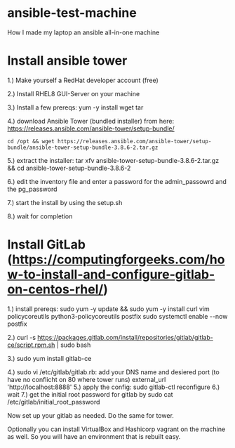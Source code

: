 # ansible-test-machine
How I made my laptop an ansible all-in-one machine

# Install ansible tower
1.) Make yourself a RedHat developer account (free)

2.) Install RHEL8 GUI-Server on your machine

3.) Install a few prereqs: 
    yum -y install wget tar

4.) download Ansible Tower (bundled installer) from here: https://releases.ansible.com/ansible-tower/setup-bundle/

    cd /opt && wget https://releases.ansible.com/ansible-tower/setup-bundle/ansible-tower-setup-bundle-3.8.6-2.tar.gz

5.) extract the installer: 
    tar xfv ansible-tower-setup-bundle-3.8.6-2.tar.gz && cd ansible-tower-setup-bundle-3.8.6-2

6.) edit the inventory file and enter a password for the admin_passowrd and the pg_password

7.) start the install by using the setup.sh

8.) wait for completion

# Install GitLab (https://computingforgeeks.com/how-to-install-and-configure-gitlab-on-centos-rhel/)

1.) install prereqs:
    sudo yum -y update && sudo yum -y install curl vim policycoreutils python3-policycoreutils postfix
    sudo systemctl enable --now postfix

2.) curl -s https://packages.gitlab.com/install/repositories/gitlab/gitlab-ce/script.rpm.sh | sudo bash

3.) sudo yum install gitlab-ce

4.) sudo vi /etc/gitlab/gitlab.rb:
    add your DNS name and desiered port (to have no conflicht on 80 where tower runs) 
    external_url 'http://localhost:8888'
5.) apply the config: sudo gitlab-ctl reconfigure
6.) wait
7.) get the initial root password for gitlab by sudo cat /etc/gitlab/initial_root_password 

Now set up your gitlab as needed. Do the same for tower.

Optionally you can install VirtualBox and Hashicorp vagrant on the machine as well. 
So you will have an environment that is rebuilt easy.

